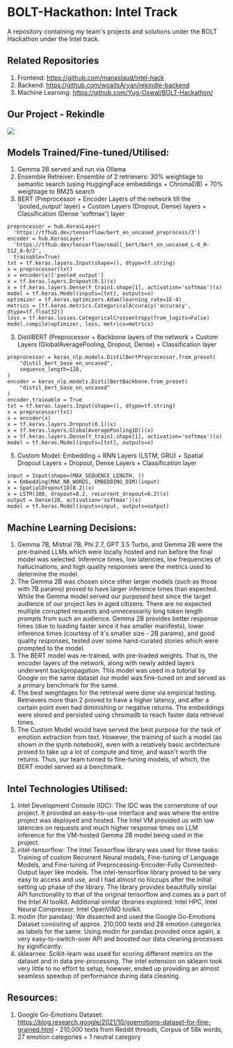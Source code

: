 # BOLT-Hackathon: Intel Track
A repository containing my team's projects and solutions under the BOLT Hackathon under the Intel track.

## Related Repositories
1. Frontend: https://github.com/manaslaud/intel-hack
2. Backend: https://github.com/woaitsAryan/rekindle-backend
3. Machine Learning: https://github.com/Yug-Oswal/BOLT-Hackathon/

## Our Project - Rekindle 
<img src="https://i.imgur.com/An2OprO.jpeg">

## Models Trained/Fine-tuned/Utilised: 
1. Gemma 2B served and run via Ollama
2. Ensemble Retreiver: Ensemble of 2 retrievers: 30% weightage to semantic search (using HuggingFace embeddings + ChromaDB) + 70% weightage to BM25 search 
3. BERT (Preprocessor + Encoder Layers of the network till the 'pooled_output' layer) + Custom Layers (Dropout, Dense) layers + Classification (Dense 'softmax') layer
 ```
preprocessor = hub.KerasLayer(
   'https://tfhub.dev/tensorflow/bert_en_uncased_preprocess/3')
encoder = hub.KerasLayer(
   'https://tfhub.dev/tensorflow/small_bert/bert_en_uncased_L-6_H-512_A-8/2',
   trainable=True)
txt = tf.keras.layers.Input(shape=(), dtype=tf.string)
x = preprocessor(txt)
x = encoder(x)['pooled_output']
x = tf.keras.layers.Dropout(0.1)(x)
x = tf.keras.layers.Dense(Y_train1.shape[1], activation='softmax')(x)
model = tf.keras.Model(inputs=[txt], outputs=x)
optimizer = tf.keras.optimizers.Adam(learning_rate=1E-4)
metrics = [tf.keras.metrics.CategoricalAccuracy('accuracy', dtype=tf.float32)]
loss = tf.keras.losses.CategoricalCrossentropy(from_logits=False)
model.compile(optimizer, loss, metrics=metrics)
``` 
3. DistilBERT (Preprocessor + Backbone layers of the network + Custom Layers (GlobalAveragePooling, Dropout, Dense) + Classification layer
```
preprocessor = keras_nlp.models.DistilBertPreprocessor.from_preset(
    "distil_bert_base_en_uncased",
    sequence_length=128,
)
encoder = keras_nlp.models.DistilBertBackbone.from_preset(
    "distil_bert_base_en_uncased"
)
encoder.trainable = True
txt = tf.keras.layers.Input(shape=(), dtype=tf.string)
x = preprocessor(txt)
x = encoder(x)
x = tf.keras.layers.Dropout(0.1)(x)
x = tf.keras.layers.GlobalAveragePooling1D()(x)
x = tf.keras.layers.Dense(Y_train1.shape[1], activation='softmax')(x)
model = tf.keras.Model(inputs=[txt], outputs=x)
```
5. Custom Model: Embedding + RNN Layers (LSTM, GRU) + Spatial Dropout Layers + Dropout, Dense Layers + Classification layer
```
input = Input(shape=(MAX_SEQUENCE_LENGTH, ))
x = Embedding(MAX_NB_WORDS, EMBEDDING_DIM)(input)
x = SpatialDropout1D(0.2)(x)
x = LSTM(100, dropout=0.2, recurrent_dropout=0.2)(x)
output = Dense(28, activation='softmax')(x)
model = tf.keras.Model(inputs=input, outputs=output)
```

## Machine Learning Decisions: 
1. Gemma 7B, Mistral 7B, Phi 2.7, GPT 3.5 Turbo, and Gemma 2B were the pre-trained LLMs which were locally hosted and run before the final model was selected. Inference times, low latencies, low frequencies of hallucinations, and high quality responses were the metrics used to determine the model.
2. The Gemma 2B was chosen since other larger models (such as those with 7B params) proved to have larger inference times than expected. While the Gemma model served our purposed best since the target audience of our project lies in aged citizens. There are no expected multiple corrupted requests and unnecessarily long token length prompts from such an audience. Gemma 2B provides better response times (due to loading faster since it has smaller manifests), lower inference times (courtesy of it's smaller size - 2B params), and good quality responses, tested over some hand-curated stories which were prompted to the model.
3. The BERT model was re-trained, with pre-loaded weights. That is, the encoder layers of the network, along with newly added layers underwent backpropagation. This  model was used in a tutorial by Google on the same dataset our model was fine-tuned on and served as a primary benchmark for the same.
4. The best weightages for the retrieval were done via empirical testing. Retrievers more than 2 proved to have a higher latency, and after a certain point even had diminishing or negative returns. The embeddings were stored and persisted using chromadb to reach faster data retrieval times.
5. The Custom Model would have served the best purpose for the task of emotion extraction from text. However, the training of such a model (as shown in the ipynb notebook), even with a relatively basic architecture proved to take up a lot of compute and time, and wasn't worth the returns. Thus, our team turned to fine-tuning models, of which, the BERT model served as a benchmark.

## Intel Technologies Utilised: 
1. Intel Development Console (IDC): The IDC was the cornerstone of our project. It provided an easy-to-use interface and was where the entire project was deployed and hosted. The Intel VM provided us with low latencies on requests and much higher response times on LLM inference for the VM-hosted Gemma 2B model being used in the project.
2. intel-tensorflow: The Intel Tensorflow library was used for three tasks: Training of custom Recurrent Neural models, Fine-tuning of Language Models, and Fine-tuning of Preprocessing-Encoder-Fully Connected-Output layer like models. The intel-tensorflow library proved to be very easy to access and use, and I had almost no hiccups after the initial setting up phase of the library. The library provides beautifully similar API functionality to that of the original tensorflow and comes as a part of the Intel AI toolkit. Additional similar libraries explored: Intel HPC, Intel Neural Compressor, Intel OpenVINO toolkit.
3. modin (for pandas): We dissected and used the Google Go-Emotions Dataset consisting of approx. 210,000 texts and 28 emotion categories as labels for the same. Using modin for pandas provided once again, a very easy-to-switch-over API and boosted our data cleaning processes by significantly.
4. sklearnex: Scikit-learn was used for scoring different metrics on the dataset and in data pre-processing. The intel extension on sklearn took very little to no effort to setup, hoewver, ended up providing an almost seamless speedup of performance during data cleaning.

## Resources: 
1. Google Go-Emotions Dataset: https://blog.research.google/2021/10/goemotions-dataset-for-fine-grained.html - 210,000 texts from Reddit threads, Corpus of 58k words, 27 emotion categories + 1 neutral category
